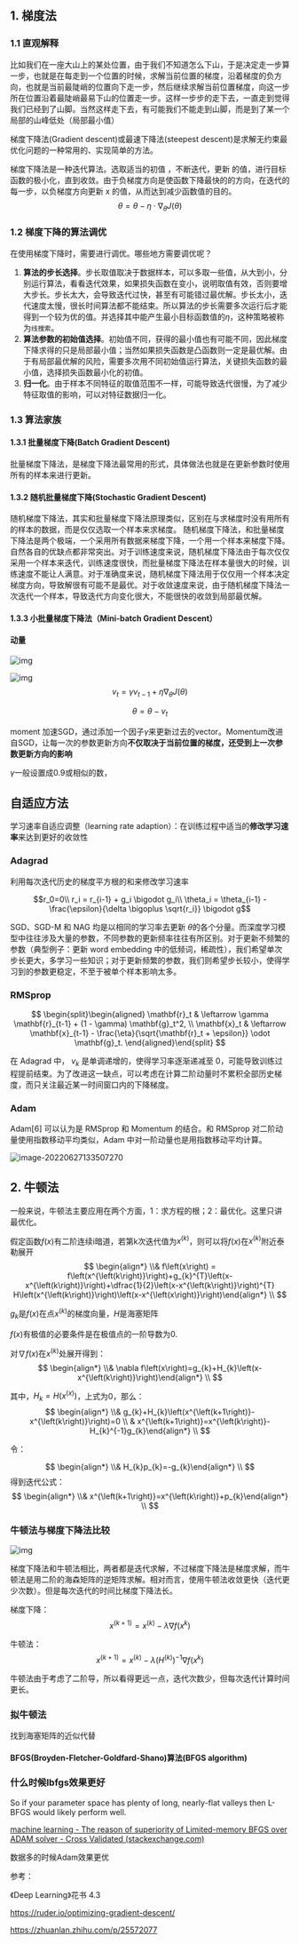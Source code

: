 ## 1. 梯度法

### 1.1 直观解释

比如我们在一座大山上的某处位置，由于我们不知道怎么下山，于是决定走一步算一步，也就是在每走到一个位置的时候，求解当前位置的梯度，沿着梯度的负方向，也就是当前最陡峭的位置向下走一步，然后继续求解当前位置梯度，向这一步所在位置沿着最陡峭最易下山的位置走一步。这样一步步的走下去，一直走到觉得我们已经到了山脚。当然这样走下去，有可能我们不能走到山脚，而是到了某一个局部的山峰低处（局部最小值）

梯度下降法(Gradient descent)或最速下降法(steepest descent)是求解无约束最优化问题的一种常用的、实现简单的方法。

梯度下降法是一种迭代算法。选取适当的初值 ，不断迭代，更新 的值，进行目标函数的极小化，直到收敛。由于负梯度方向是使函数下降最快的的方向，在迭代的每一步，以负梯度方向更新 x 的值，从而达到减少函数值的目的。
$$
\theta = \theta - \eta \cdot \nabla_{\theta} J(\theta)
$$

### 1.2 梯度下降的算法调优

在使用梯度下降时，需要进行调优。哪些地方需要调优呢？

1. **算法的步长选择**。步长取值取决于数据样本，可以多取一些值，从大到小，分别运行算法，看看迭代效果，如果损失函数在变小，说明取值有效，否则要增大步长。步长太大，会导致迭代过快，甚至有可能错过最优解。步长太小，迭代速度太慢，很长时间算法都不能结束。所以算法的步长需要多次运行后才能得到一个较为优的值。并选择其中能产生最小目标函数值的$\eta$，这种策略被称为`线搜索`。
2. **算法参数的初始值选择**。初始值不同，获得的最小值也有可能不同，因此梯度下降求得的只是局部最小值；当然如果损失函数是凸函数则一定是最优解。由于有局部最优解的风险，需要多次用不同初始值运行算法，关键损失函数的最小值，选择损失函数最小化的初值。
3. **归一化**。由于样本不同特征的取值范围不一样，可能导致迭代很慢，为了减少特征取值的影响，可以对特征数据归一化。

### 1.3 算法家族

#### 1.3.1 批量梯度下降(Batch Gradient Descent)

批量梯度下降法，是梯度下降法最常用的形式，具体做法也就是在更新参数时使用所有的样本来进行更新。

#### 1.3.2 随机批量梯度下降(Stochastic Gradient Descent)

随机梯度下降法，其实和批量梯度下降法原理类似，区别在与求梯度时没有用所有的样本的数据，而是仅仅选取一个样本来求梯度。
随机梯度下降法，和批量梯度下降法是两个极端，一个采用所有数据来梯度下降，一个用一个样本来梯度下降。自然各自的优缺点都非常突出。对于训练速度来说，随机梯度下降法由于每次仅仅采用一个样本来迭代，训练速度很快，而批量梯度下降法在样本量很大的时候，训练速度不能让人满意。对于准确度来说，随机梯度下降法用于仅仅用一个样本决定梯度方向，导致解很有可能不是最优。对于收敛速度来说，由于随机梯度下降法一次迭代一个样本，导致迭代方向变化很大，不能很快的收敛到局部最优解。

#### 1.3.3 **小批量梯度下降法（Mini-batch Gradient Descent）**


#### 动量

![img](./imags/without_momentum-1680227207135-1.gif)

![img](./imags/with_momentum-1680227207135-2.gif)
$$
v_t = \gamma v_{t-1} + \eta \nabla_\theta J( \theta)
$$

$$
\theta = \theta - v_t
$$

moment 加速SGD，通过添加一个因子$\gamma$来更新过去的vector。Momentum改进自SGD，让每一次的参数更新方向**不仅取决于当前位置的梯度，还受到上一次参数更新方向的影响**

$\gamma$一般设置成0.9或相似的数，

## 自适应方法

学习速率自适应调整（learning rate adaption）：在训练过程中适当的**修改学习速率**来达到更好的收敛性

### Adagrad

利用每次迭代历史的梯度平方根的和来修改学习速率

$$r_0=0\\ r_i = r_{i-1} + g_i \bigodot g_i\\ \theta_i = \theta_{i-1} - \frac{\epsilon}{\delta \bigoplus \sqrt{r_i}} \bigodot g$$

SGD、SGD-M 和 NAG 均是以相同的学习率去更新 $\theta$的各个分量。而深度学习模型中往往涉及大量的参数，不同参数的更新频率往往有所区别。对于更新不频繁的参数（典型例子：更新 word embedding 中的低频词，稀疏性），我们希望单次步长更大，多学习一些知识；对于更新频繁的参数，我们则希望步长较小，使得学习到的参数更稳定，不至于被单个样本影响太多。

### RMSprop

$$
\begin{split}\begin{aligned}
    \mathbf{r}_t & \leftarrow \gamma \mathbf{r}_{t-1} + (1 - \gamma) \mathbf{g}_t^2, \\
    \mathbf{x}_t & \leftarrow \mathbf{x}_{t-1} - \frac{\eta}{\sqrt{\mathbf{r}_t + \epsilon}} \odot \mathbf{g}_t.
\end{aligned}\end{split}
$$



在 Adagrad 中， $v_k$ 是单调递增的，使得学习率逐渐递减至 0，可能导致训练过程提前结束。为了改进这一缺点，可以考虑在计算二阶动量时不累积全部历史梯度，而只关注最近某一时间窗口内的下降梯度。

### Adam

Adam[6] 可以认为是 RMSprop 和 Momentum 的结合。和 RMSprop 对二阶动量使用指数移动平均类似，Adam 中对一阶动量也是用指数移动平均计算。

![image-20220627133507270](./imags/image-20220627133507270.png)

## 2. 牛顿法

一般来说，牛顿法主要应用在两个方面，1：求方程的根；2：最优化。这里只讲最优化。

假定函数$f(x)$有二阶连续i暗道，若第k次迭代值为$x^{(k)}$，则可以将$f(x)$在$x^{(k)}$附近泰勒展开
$$
\begin{align*} \\& f\left(x\right) = f\left(x^{\left(k\right)}\right)+g_{k}^{T}\left(x-x^{\left(k\right)}\right)+\dfrac{1}{2}\left(x-x^{\left(k\right)}\right)^{T} H\left(x^{\left(k\right)}\right)\left(x-x^{\left(x\right)}\right)\end{align*} \\
$$

$g_k$是$f(x)$在点$x^{(k)}$的梯度向量，$H$是海塞矩阵

$f(x)$有极值的必要条件是在极值点的一阶导数为0.

对$\nabla f(x)$在$x^{(k)}$处展开得到：
$$
\begin{align*} \\& \nabla f\left(x\right)=g_{k}+H_{k}\left(x-x^{\left(k\right)}\right)\end{align*} \\
$$

其中，$H_k=H(x^{(x)})$，上式为0，那么：
$$
\begin{align*} \\& g_{k}+H_{k}\left(x^{\left(k+1\right)}-x^{\left(k\right)}\right)=0 \\ & x^{\left(k+1\right)}=x^{\left(k\right)}-H_{k}^{-1}g_{k}\end{align*} \\
$$

令：

$$
\begin{align*} \\& H_{k}p_{k}=-g_{k}\end{align*} \\
$$
得到迭代公式：
$$
\begin{align*} \\& x^{\left(k+1\right)}=x^{\left(k\right)}+p_{k}\end{align*} \\
$$

### 牛顿法与梯度下降法比较

![img](./imags/v2-a25a1119558a899809d5f254f3ce2ce7_720w-1680227207136-3.jpg)

梯度下降法和牛顿法相比，两者都是迭代求解，不过梯度下降法是梯度求解，而牛顿法是用二阶的海森矩阵的逆矩阵求解。相对而言，使用牛顿法收敛更快（迭代更少次数）。但是每次迭代的时间比梯度下降法长。

梯度下降：$$x^{(k+1)}=x^{(k)}-\lambda \nabla f(x^k)$$

牛顿法：$$x^{(k+1)}=x^{(k)}-\lambda (H^{(k)})^{-1} \nabla f(x^k)$$

牛顿法由于考虑了二阶导，所以看得更远一点，迭代次数少，但每次迭代计算时间更长。

### 拟牛顿法

找到海塞矩阵的近似代替

#### BFGS(Broyden-Fletcher-Goldfard-Shano)算法(BFGS algorithm)



### 什么时候lbfgs效果更好

So if your parameter space has plenty of long, nearly-flat valleys then L-BFGS would likely perform well.

[machine learning - The reason of superiority of Limited-memory BFGS over ADAM solver - Cross Validated (stackexchange.com)](https://stats.stackexchange.com/questions/315626/the-reason-of-superiority-of-limited-memory-bfgs-over-adam-solver)

数据多的时候Adam效果更优







参考：

《Deep Learning》花书 4.3

https://ruder.io/optimizing-gradient-descent/

https://zhuanlan.zhihu.com/p/25572077
